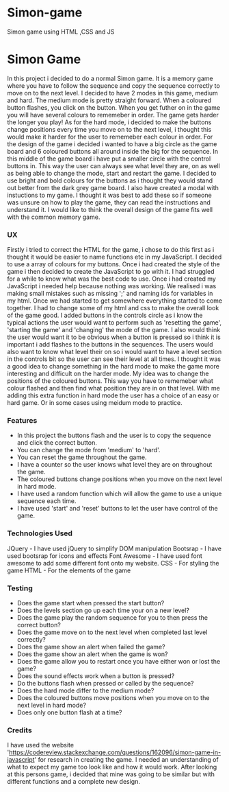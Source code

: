 # Simon-game
Simon game using HTML ,CSS and JS

# Simon Game

In this project i decided to do a normal Simon game. It is a memory game where you have to follow the sequence and copy the sequence correctly to move on to
the next level. I decided to have 2 modes in this game, medium and hard. The medium mode is pretty straight forward. When a coloured button flashes, you click
on the button. When you get futher on in the game you will have several colours to rememeber in order. The game gets harder the longer you play! As for the 
hard mode, i decided to make the buttons change positions every time you move on to the next level, i thought this would make it harder for the user to
rememeber each colour in order. For the design of the game i decided i wanted to have a big circle as the game board and 6 coloured buttons all around inside
the big for the sequence. In this middle of the game board i have put a smaller circle with the control buttons in. This way the user can always see what level
they are, on as well as being able to change the mode, start and restart the game. I decided to use bright and bold colours for the buttons as i thought they
would stand out better from the dark grey game board. I also have created a modal with instuctions to my game. I thought it was best to add these so if someone
was unsure on how to play the game, they can read the instructions and understand it. I would like to think the overall design of the game fits well with the 
common memory game.

### UX

Firstly i tried to correct the HTML for the game, i chose to do this first as i thought it would be easier to name functions etc in my JavaScript. I decided to use
a array of colours for my buttons. Once i had created the style of the game i then decided to create the JavaScript to go with it. I had struggled for a while to
know what was the best code to use. Once i had created my JavaScript i needed help because nothing was working. We realised i was making small mistakes such as missing
';' and naming  ids for variables in my html. Once we had started to get somewhere everything started to come together. I had to change some of my html and css to
make the overall look of the game good. I added buttons in the controls circle as i know the typical actions the user would want to perform such as 'resetting the game',
'starting the game' and 'changing' the mode of the game. I also would think the user would want it to be obvious when a button is pressed so i think it is important i
add flashes to the buttons in the sequences. The users would also want to know what level their on so i would want to have a level section in the controls bit so the
user can see their level at all times. I thought it was a good idea to change something in the hard mode to make the game more interesting and difficult on the
harder mode. My idea was to change the positions of the coloured buttons. This way you have to rememeber what colour flashed and then find what position they are
in on that level. With me adding this extra function in hard mode the user has a choice of an easy or hard game. Or in some cases using meidum mode to practice.

### Features

* In this project the buttons flash and the user is to copy the sequence and click the correct button.
* You can change the mode from 'medium' to 'hard'.
* You can reset the game throughout the game.
* I have a counter so the user knows what level they are on throughout the game.
* The coloured buttons change positions when you move on the next level in hard mode.
* I have used a random function which will allow the game to use a unique sequence each time.
* I have used 'start' and 'reset' buttons to let the user have control of the game.

### Technologies Used

JQuery - I have used jQuery to simplify DOM manipulation
Bootsrap - I have used bootsrap for icons and effects
Font Awesome - I have used font awesome to add some different font onto my website.
CSS - For styling the game
HTML - For the elements of the game


### Testing


* Does the game start when pressed the start button?
* Does the levels section go up each time your on a new level?
* Does the game play the random sequence for you to then press the correct button?
* Does the game move on to the next level when completed last level correctly?
* Does the game show an alert when failed the game?
* Does the game show an alert when the game is won?
* Does the game allow you to restart once you have either won or lost the game?
* Does the sound effects work when a button is pressed?
* Do the buttons flash when pressed or called by the sequence?
* Does the hard mode differ to the medium mode?
* Does the coloured buttons move positions when you move on to the next level in hard mode?
* Does only one button flash at a time?

### Credits

I have used the website 'https://codereview.stackexchange.com/questions/162096/simon-game-in-javascript' for research in creating the game. I needed an understanding
of what to expect my game too look like and how it would work. After looking at this persons game, i decided that mine was going to be similar but with different
functions and a complete new design. 
